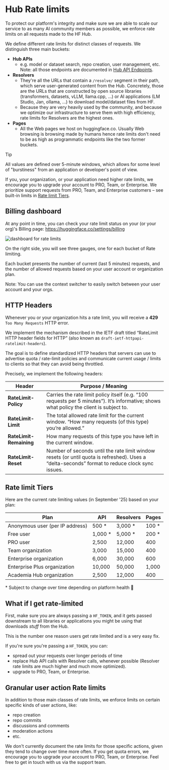 # Hub Rate limits

To protect our platform's integrity and make sure we are able to scale our service to as many AI community members as possible, we enforce rate limits on all requests made to the HF Hub.

We define different rate limits for distinct classes of requests. We distinguish three main buckets:

- **Hub APIs**
  - e.g. model or dataset search, repo creation, user management, etc. Note: all those endpoints are documented in [Hub API Endpoints](./api).
- **Resolvers**
  - They're all the URLs that contain a `/resolve/` segment in their path, which serve user-generated content from the Hub. Concretely, those are the URLs that are constructed by open source libraries (transformers, datasets, vLLM, llama.cpp, …) or AI applications (LM Studio, Jan, ollama, …) to download model/dataset files from HF.
  - Because they are very heavily used by the community, and because we optimize our infrastructure to serve them with high efficiency, rate limits for Resolvers are the highest ones.
- **Pages**
  - All the Web pages we host on huggingface.co. Usually Web browsing is browsing made by humans hence rate limits don't need to be as high as programmatic endpoints like the two former buckets.

> [!TIP]
> All values are defined over 5-minute windows, which allows for some level of "burstiness" from an application or developer's point of view.

If you, your organization, or your application need higher rate limits, we encourage you to upgrade your account to PRO, Team, or Enterprise. We prioritize support requests from PRO, Team, and Enterprise customers – see built-in limits in [Rate limit Tiers](#rate-limit-tiers).

## Billing dashboard

At any point in time, you can check your rate limit status on your (or your org)'s Billing page: https://huggingface.co/settings/billing

![dashboard for rate limits](https://cdn-uploads.huggingface.co/production/uploads/5dd96eb166059660ed1ee413/0pzQQyuVG3c9tWjCqrX9Y.png)

On the right side, you will see three gauges, one for each bucket of Rate limiting.

Each bucket presents the number of current (last 5 minutes) requests, and the number of allowed requests based on your user account or organization plan.

Note: You can use the context switcher to easily switch between your user account and your orgs.

## HTTP Headers

Whenever you or your organization hits a rate limit, you will receive a **429** `Too Many Requests` HTTP error.

We implement the mechanism described in the IETF draft titled “RateLimit HTTP header fields for HTTP” (also known as `draft-ietf-httpapi-ratelimit-headers`).

The goal is to define standardized HTTP headers that servers can use to advertise quota / rate-limit policies and communicate current usage / limits to clients so that they can avoid being throttled.

Precisely, we implement the following headers:

| Header                  | Purpose / Meaning                                                                                                                              |
| ----------------------- | ---------------------------------------------------------------------------------------------------------------------------------------------- |
| **RateLimit-Policy**    | Carries the rate limit policy itself (e.g. “100 requests per 5 minutes”). It’s informative; shows what policy the client is subject to.        |
| **RateLimit-Limit**     | The total allowed rate limit for the current window. “How many requests (of this type) you’re allowed.”                                        |
| **RateLimit-Remaining** | How many requests of this type you have left in the current window.                                                                            |
| **RateLimit-Reset**     | Number of seconds until the rate limit window resets (or until quota is refreshed). Uses a “delta-seconds” format to reduce clock sync issues. |

## Rate limit Tiers

Here are the current rate limiting values (in September '25) based on your plan:

| Plan                            | API    | Resolvers | Pages |
| ------------------------------- | ------ | --------- | ----- |
| Anonymous user (per IP address) | 500 \*   | 3,000 \*    | 100 \*  |
| Free user                       | 1,000 \* | 5,000 \*    | 200 \*  |
| PRO user                        | 2,500  | 12,000    | 400   |
| Team organization               | 3,000  | 15,000    | 400   |
| Enterprise organization         | 6,000  | 30,000    | 600   |
| Enterprise Plus organization    | 10,000 | 50,000    | 1,000 |
| Academia Hub organization       | 2,500  | 12,000    | 400   |

\* Subject to change over time depending on platform health 🤞

## What if I get rate-limited

First, make sure you are always passing a `HF_TOKEN`, and it gets passed downstream to all libraries or applications you might be using that downloads _stuff_ from the Hub. 

This is the number one reason users get rate limited and is a very easy fix.

If you're sure you're passing a `HF_TOKEN`, you can:
- spread out your requests over longer periods of time
- replace Hub API calls with Resolver calls, whenever possible (Resolver rate limits are much higher and much more optimized).
- upgrade to PRO, Team, or Enterprise.

## Granular user action Rate limits

In addition to those main classes of rate limits, we enforce limits on certain specific kinds of user actions, like:

- repo creation
- repo commits
- discussions and comments
- moderation actions
- etc.

We don't currently document the rate limits for those specific actions, given they tend to change over time more often. If you get quota errors, we encourage you to upgrade your account to PRO, Team, or Enterprise. 
Feel free to get in touch with us via the support team.
